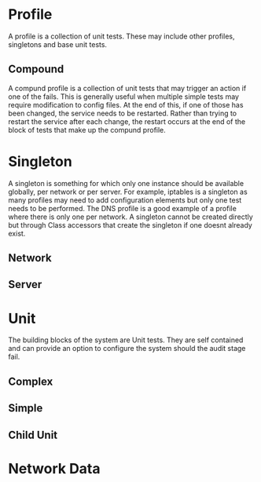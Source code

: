 # Profile

A profile is a collection of unit tests. These may include other profiles, singletons and base unit tests.

## Compound

A compund profile is a collection of unit tests that may trigger an action if one of the fails. This is generally useful when multiple simple tests may require modification to config files. At the end of this, if one of those has been changed, the service needs to be restarted. Rather than trying to restart the service after each change, the restart occurs at the end of the block of tests that make up the compund profile.

# Singleton 

A singleton is something for which only one instance should be available globally, per network or per server. For example, iptables is a singleton as many profiles may need to add configuration elements but only one test needs to be performed. The DNS profile is a good example of a profile where there is only one per network. A singleton cannot be created directly but through Class accessors that create the singleton if one doesnt already exist. 

## Network

## Server

# Unit 

The building blocks of the system are Unit tests. They are self contained and can provide an option to configure the system should the audit stage fail. 

## Complex

## Simple

## Child Unit

# Network Data

